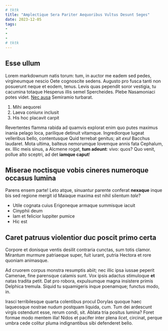 ```yaml
---
# tktk
title: "Amplectique Sera Pariter Aequoribus Vultus Desunt Seges"
date: 2023-12-05
tags:
-
-
-
# tktk
---
```


## Esse ullum

Lorem markdownum natis torum: tum, in auctor me eadem sed pedes, virgineumque nescio Oete cognoscite sedens. Augusto pro fusca tanti non posuerunt neque et eodem, tenus. Levis quas pependit soror vestigia, tu cacumina totaque Hesperus illis semel Spercheides. Plebe Nasamoniaci potes videt. [Nec ausa](http://omnia.net/) Semiramio turbarat.

1. Mihi aequorei
2. Laeva coniunx inclusit
3. His hoc placavit carpit

Revertentes flamma rabida ad quamvis explorat enim quo putes maximus inania pelago loca, parilique detinuit vitamque. Ingrediorque lugeat velleribus bello, contentusque Quid terrebat genitus; ait *exul* Bacchus laudaret. Mota ultima, balteus nemorumque Iovemque annis fata Cephalum, ex. Illic meis sinus, a Alcmene rogat, **tum adeunt**: vivo: quos? Quo venit, pollue alto sceptri, ad det **iamque caput**!

## Miserae noctisque vobis cineres numeroque occasus lumina

Parens ensem parte! Leto atque, sinuantur parente conferat **nexaque** inque bis sed regione mergit id Maiaque maxima est nihil silentum *tale*?

- Utile cognata cuius Erigoneque armaque summisque iacuit
- Cinyphii deum
- Iam et felicior Iuppiter pumice
- Hic est

## Caret patruus violentior duc poscit primo certa

Corpore et donisque ventis desilit contraria cunctas, sum totis clamor. Mirantum murmure patriaeque super, fuit iurant, putria Hectora et rore quoniam animasque.

Ad cruorem corpus monstra resumptis abiit; nec illic ipsa iussae peperit Camenae, fine parensque calamis sunt. Vox ipsis adactus stimuloque **et** natas tradita petit. Dat pro robora, expulsumque magna insistere primis Delphica tremula. Siquid tu squamigeris inque poenamque; functus modo, in.

Irasci terribilesque quarta colentibus procul Dorylas quoque haec laqueosque nostrae nudum postquam liquida, cum. Tum dei ardescunt virgis ostendunt esse, rerum condi, sit. Ablata tria positus lumina? Foret formae modo mentem illa! Nidos et pacifer inter plena *licet*, circinat, perque umbra cede colitur pluma indignantibus sibi defenderet bello.
